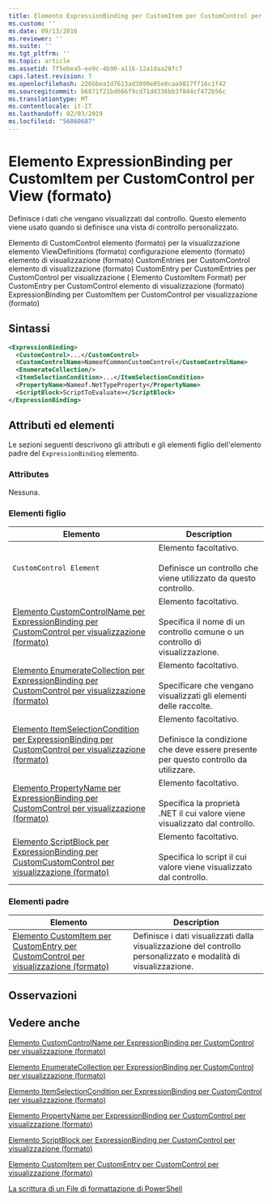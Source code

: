 ```yaml
---
title: Elemento ExpressionBinding per CustomItem per CustomControl per visualizzazione (formato) | Microsoft Docs
ms.custom: ''
ms.date: 09/13/2016
ms.reviewer: ''
ms.suite: ''
ms.tgt_pltfrm: ''
ms.topic: article
ms.assetid: 7f5ebea5-ee9c-4b90-a116-12a1daa28fc7
caps.latest.revision: 7
ms.openlocfilehash: 226bbea1d7613ad3099e05e8caa9817ff16c1f42
ms.sourcegitcommit: b6871f21bd666f9cd71dd336bb3f844cf472b56c
ms.translationtype: MT
ms.contentlocale: it-IT
ms.lasthandoff: 02/03/2019
ms.locfileid: "56860687"
---
```

# <a name="expressionbinding-element-for-customitem-for-customcontrol-for-view-format"></a>Elemento ExpressionBinding per CustomItem per CustomControl per View (formato)

Definisce i dati che vengano visualizzati dal controllo. Questo elemento viene usato quando si definisce una vista di controllo personalizzato.

Elemento di CustomControl elemento (formato) per la visualizzazione elemento ViewDefinitions (formato) configurazione elemento (formato) elemento di visualizzazione (formato) CustomEntries per CustomControl elemento di visualizzazione (formato) CustomEntry per CustomEntries per CustomControl per visualizzazione ( Elemento CustomItem Format) per CustomEntry per CustomControl elemento di visualizzazione (formato) ExpressionBinding per CustomItem per CustomControl per visualizzazione (formato)

## <a name="syntax"></a>Sintassi

```xml
<ExpressionBinding>
  <CustomControl>...</CustomControl>
  <CustomControlName>NameofCommonCustomControl</CustomControlName>
  <EnumerateCollection/>
  <ItemSelectionCondition>...</ItemSelectionCondition>
  <PropertyName>Nameof.NetTypeProperty</PropertyName>
  <ScriptBlock>ScriptToEvaluate></ScriptBlock>
</ExpressionBinding>
```

## <a name="attributes-and-elements"></a>Attributi ed elementi

Le sezioni seguenti descrivono gli attributi e gli elementi figlio dell'elemento padre del `ExpressionBinding` elemento.

### <a name="attributes"></a>Attributes

Nessuna.

### <a name="child-elements"></a>Elementi figlio

|Elemento|Description|
|-------------|-----------------|
|`CustomControl Element`|Elemento facoltativo.<br /><br /> Definisce un controllo che viene utilizzato da questo controllo.|
|[Elemento CustomControlName per ExpressionBinding per CustomControl per visualizzazione (formato)](./customcontrolname-element-for-expressionbinding-for-customcontrol-for-view-format.md)|Elemento facoltativo.<br /><br /> Specifica il nome di un controllo comune o un controllo di visualizzazione.|
|[Elemento EnumerateCollection per ExpressionBinding per CustomControl per visualizzazione (formato)](./enumeratecollection-element-for-expressionbinding-for-customcontrol-for-view-format.md)|Elemento facoltativo.<br /><br /> Specificare che vengano visualizzati gli elementi delle raccolte.|
|[Elemento ItemSelectionCondition per ExpressionBinding per CustomControl per visualizzazione (formato)](./itemselectioncondition-element-for-expressionbinding-for-customcontrol-format.md)|Elemento facoltativo.<br /><br /> Definisce la condizione che deve essere presente per questo controllo da utilizzare.|
|[Elemento PropertyName per ExpressionBinding per CustomControl per visualizzazione (formato)](./propertyname-element-for-expressionbinding-for-customcontrol-for-view-format.md)|Elemento facoltativo.<br /><br /> Specifica la proprietà .NET il cui valore viene visualizzato dal controllo.|
|[Elemento ScriptBlock per ExpressionBinding per CustomCustomControl per visualizzazione (formato)](./scriptblock-element-for-expressionbinding-for-customcontrol-for-view-format.md)|Elemento facoltativo.<br /><br /> Specifica lo script il cui valore viene visualizzato dal controllo.|

### <a name="parent-elements"></a>Elementi padre

|Elemento|Description|
|-------------|-----------------|
|[Elemento CustomItem per CustomEntry per CustomControl per visualizzazione (formato)](./customitem-element-for-customentry-for-customcontrol-for-view-format.md)|Definisce i dati visualizzati dalla visualizzazione del controllo personalizzato e modalità di visualizzazione.|

## <a name="remarks"></a>Osservazioni

## <a name="see-also"></a>Vedere anche

[Elemento CustomControlName per ExpressionBinding per CustomControl per visualizzazione (formato)](./customcontrolname-element-for-expressionbinding-for-customcontrol-for-view-format.md)

[Elemento EnumerateCollection per ExpressionBinding per CustomControl per visualizzazione (formato)](./enumeratecollection-element-for-expressionbinding-for-customcontrol-for-view-format.md)

[Elemento ItemSelectionCondition per ExpressionBinding per CustomControl per visualizzazione (formato)](./itemselectioncondition-element-for-expressionbinding-for-customcontrol-format.md)

[Elemento PropertyName per ExpressionBinding per CustomControl per visualizzazione (formato)](./propertyname-element-for-expressionbinding-for-customcontrol-for-view-format.md)

[Elemento ScriptBlock per ExpressionBinding per CustomControl per visualizzazione (formato)](./scriptblock-element-for-expressionbinding-for-customcontrol-for-view-format.md)

[Elemento CustomItem per CustomEntry per CustomControl per visualizzazione (formato)](./customitem-element-for-customentry-for-customcontrol-for-view-format.md)

[La scrittura di un File di formattazione di PowerShell](./writing-a-powershell-formatting-file.md)
